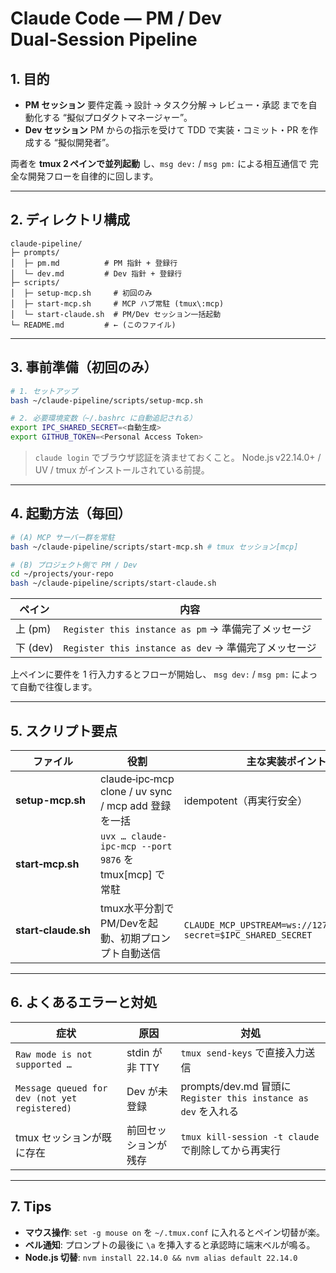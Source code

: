 # Claude Code ― PM / Dev Dual‑Session Pipeline

## 1. 目的
- **PM セッション**
  要件定義 → 設計 → タスク分解 → レビュー・承認 までを自動化する “擬似プロダクトマネージャー”。
- **Dev セッション**
  PM からの指示を受けて TDD で実装・コミット・PR を作成する “擬似開発者”。

両者を **tmux 2 ペインで並列起動** し、`msg dev:` / `msg pm:` による相互通信で
完全な開発フローを自律的に回します。

---

## 2. ディレクトリ構成

```
claude-pipeline/
├─ prompts/
│  ├─ pm.md          # PM 指針 + 登録行
│  └─ dev.md         # Dev 指針 + 登録行
├─ scripts/
│  ├─ setup-mcp.sh     # 初回のみ
│  ├─ start-mcp.sh     # MCP ハブ常駐 (tmux\:mcp)
│  └─ start-claude.sh  # PM/Dev セッション一括起動
└─ README.md         # ← (このファイル)
````

---

## 3. 事前準備（初回のみ）

```bash
# 1. セットアップ
bash ~/claude-pipeline/scripts/setup-mcp.sh

# 2. 必要環境変数（~/.bashrc に自動追記される）
export IPC_SHARED_SECRET=<自動生成>
export GITHUB_TOKEN=<Personal Access Token>
````

> `claude login` でブラウザ認証を済ませておくこと。
> Node.js v22.14.0+ / UV / tmux がインストールされている前提。

---

## 4. 起動方法（毎回）

```bash
# (A) MCP サーバー群を常駐
bash ~/claude-pipeline/scripts/start-mcp.sh # tmux セッション[mcp]

# (B) プロジェクト側で PM / Dev
cd ~/projects/your-repo
bash ~/claude-pipeline/scripts/start-claude.sh
```

| ペイン     | 内容                                          |
| ------- | ------------------------------------------- |
| 上 (pm)  | `Register this instance as pm` → 準備完了メッセージ  |
| 下 (dev) | `Register this instance as dev` → 準備完了メッセージ |

上ペインに要件を 1 行入力するとフローが開始し、
`msg dev:` / `msg pm:` によって自動で往復します。

---

## 5. スクリプト要点

| ファイル                           | 役割                                                   | 主な実装ポイント                                                            |
| ------------------------------ | ---------------------------------------------------- | ------------------------------------------------------------------- |
| **setup-mcp.sh**     | claude‑ipc‑mcp clone / uv sync / mcp add 登録を一括       | idempotent（再実行安全）                                                   |
| **start‑mcp.sh**     | `uvx … claude-ipc-mcp --port 9876` を tmux\[mcp] で常駐  |                                    |
| **start‑claude.sh**  | tmux水平分割でPM/Devを起動、初期プロンプト自動送信           | `CLAUDE_MCP_UPSTREAM=ws://127.0.0.1:9876?secret=$IPC_SHARED_SECRET` |

---

## 6. よくあるエラーと対処

| 症状                                            | 原因                      | 対処                                                      |
| --------------------------------------------- | ----------------------- | ------------------------------------------------------- |
| `Raw mode is not supported …`                 | stdin が非 TTY            | `tmux send-keys` で直接入力送信                             |
| `Message queued for dev (not yet registered)` | Dev が未登録                | prompts/dev.md 冒頭に `Register this instance as dev` を入れる |
| tmux セッションが既に存在                          | 前回セッションが残存            | `tmux kill-session -t claude` で削除してから再実行           |

---

## 7. Tips

* **マウス操作**: `set -g mouse on` を `~/.tmux.conf` に入れるとペイン切替が楽。
* **ベル通知**: プロンプトの最後に `\a` を挿入すると承認時に端末ベルが鳴る。
* **Node.js 切替**: `nvm install 22.14.0 && nvm alias default 22.14.0`
